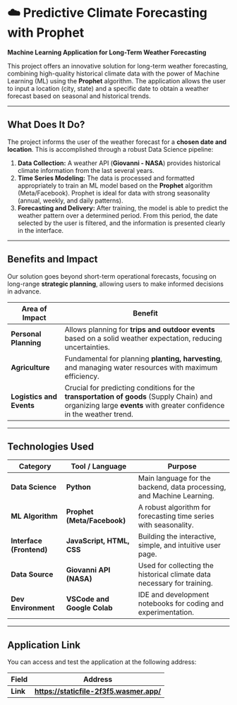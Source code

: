 # ☁️ Predictive Climate Forecasting with Prophet

**Machine Learning Application for Long-Term Weather Forecasting**

This project offers an innovative solution for long-term weather forecasting, combining high-quality historical climate data with the power of Machine Learning (ML) using the **Prophet** algorithm. The application allows the user to input a location (city, state) and a specific date to obtain a weather forecast based on seasonal and historical trends.

---

## What Does It Do?

The project informs the user of the weather forecast for a **chosen date and location**. This is accomplished through a robust Data Science pipeline:

1.  **Data Collection:** A weather API (**Giovanni - NASA**) provides historical climate information from the last several years.
2.  **Time Series Modeling:** The data is processed and formatted appropriately to train an ML model based on the **Prophet** algorithm (Meta/Facebook). Prophet is ideal for data with strong seasonality (annual, weekly, and daily patterns).
3.  **Forecasting and Delivery:** After training, the model is able to predict the weather pattern over a determined period. From this period, the date selected by the user is filtered, and the information is presented clearly in the interface.

---

## Benefits and Impact

Our solution goes beyond short-term operational forecasts, focusing on long-range **strategic planning**, allowing users to make informed decisions in advance.

Area of Impact | Benefit
--- | ---
**Personal Planning** | Allows planning for **trips and outdoor events** based on a solid weather expectation, reducing uncertainties.
**Agriculture** | Fundamental for planning **planting, harvesting**, and managing water resources with maximum efficiency.
**Logistics and Events** | Crucial for predicting conditions for the **transportation of goods** (Supply Chain) and organizing large **events** with greater confidence in the weather trend.

---

## Technologies Used

Category | Tool / Language | Purpose
--- | --- | ---
**Data Science** | **Python** | Main language for the backend, data processing, and Machine Learning.
**ML Algorithm** | **Prophet (Meta/Facebook)** | A robust algorithm for forecasting time series with seasonality.
**Interface (Frontend)** | **JavaScript, HTML, CSS** | Building the interactive, simple, and intuitive user page.
**Data Source** | **Giovanni API (NASA)** | Used for collecting the historical climate data necessary for training.
**Dev Environment** | **VSCode and Google Colab** | IDE and development notebooks for coding and experimentation.

---

## Application Link

You can access and test the application at the following address:

Field | Address
--- | ---
**Link** | **https://staticfile-2f3f5.wasmer.app/**
